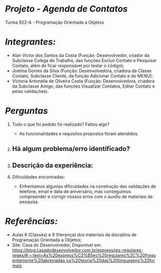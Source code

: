 # *Projeto - Agenda de Contatos*

Turma 922-A - Programação Orientada a Objetos

# *Integrantes:*

- Alan Victor dos Santos da Costa (Função: Desenvolvedor, criador da Subclasse Colega de Trabalho, das funções Excluir Contato e Pesquisar Contato, além de ficar responsável por testar o código);
- Joelma Gomes da Silva (Função: Desenvolvedora, criadora da Classe Contato, Subclasse Cliente, da função Adicionar Contato e do MENU);
- Victoria Antonella de Oliveira Costa (Função: Desenvolvedora, criadora da Subclasse Amigo, das funções Visualizar Contatos, Editar Contato e pelas validações).

# *Perguntas*

1. Tudo o que foi pedido foi realizado? Faltou algo?
   - As funcionalidades e requisitos propostos foram atendidos.

2. Há algum problema/erro identificado?
    - 

3. Descrição da experiência:
    -

4. Dificuldades encontradas:
    - Enfrentamos algumas dificuldades na construção das validações de telefone, email e data de aniversário, mas conseguimos compreender e corrigir nossos erros com o auxílio de materiais de pesquisa.
   
# *Referências:*

- Aulas 6 (Classes) e 9 (Herança) dos materiais da disciplina de Programação Orientada a Objetos;
- Site: Casa do Desenvolvedor, Disponivel em: <https://blog.casadodesenvolvedor.com.br/expressoes-regulares-regex/#:~:text=As%20express%C3%B5es%20regulares%2C%20frequentemente%20abreviadas,na%20teoria%20das%20linguagens%20formais>
